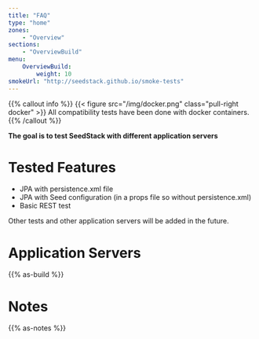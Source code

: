 ```yaml
---
title: "FAQ"
type: "home"
zones:
    - "Overview"
sections:
    - "OverviewBuild"
menu:
    OverviewBuild:
        weight: 10
smokeUrl: "http://seedstack.github.io/smoke-tests"
---
```


{{% callout info %}}
{{< figure src="/img/docker.png" class="pull-right docker" >}} 
All compatibility tests have been done with docker containers. 
{{% /callout %}}

**The goal is to test SeedStack with different application servers**

# Tested Features

* JPA with persistence.xml file
* JPA with Seed configuration (in a props file so without persistence.xml)
* Basic REST test

Other tests and other application servers will be added in the future.
 
# Application Servers

{{% as-build %}}

# Notes

{{% as-notes %}}
